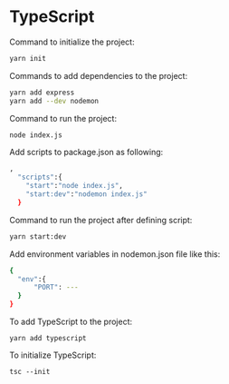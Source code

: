 # TypeScript

Command to initialize the project:

```bash
yarn init
```

Commands to add dependencies to the project:

```bash
yarn add express
yarn add --dev nodemon
```

Command to run the project:

```bash
node index.js
```

Add scripts to package.json as following:

```bash
,
  "scripts":{
    "start":"node index.js",
    "start:dev":"nodemon index.js"
  }
```

Command to run the project after defining script:

```bash
yarn start:dev
```

Add environment variables in nodemon.json file like this:

```bash
{
  "env":{
      "PORT": ---
  }
}
```

To add TypeScript to the project:

`yarn add typescript`

To initialize TypeScript:

`tsc --init`
